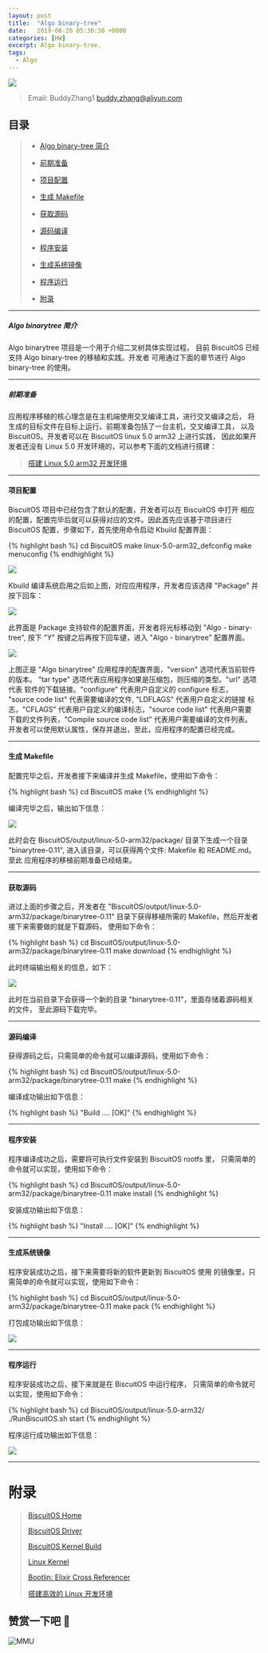 ```yaml
---
layout: post
title:  "Algo binary-tree"
date:   2019-08-20 05:30:30 +0800
categories: [HW]
excerpt: Algo binary-tree.
tags:
  - Algo
---
```


![](https://raw.githubusercontent.com/EmulateSpace/PictureSet/master/BiscuitOS/kernel/IND00000Q.jpg)

> Email: BuddyZhang1 <buddy.zhang@aliyun.com>

## 目录

> - [Algo binary-tree 简介](#A00)
>
> - [前期准备](#A010)
>
> - [项目配置](#A011)
>
> - [生成 Makefile](#A012)
>
> - [获取源码](#A013)
>
> - [源码编译](#A014)
>
> - [程序安装](#A015)
>
> - [生成系统镜像](#A016)
>
> - [程序运行](#A017)
>
> - [附录](#BBB)

------------------------------------------

##### <span id="A00">Algo binarytree 简介</span>

Algo binarytree 项目是一个用于介绍二叉树具体实现过程。
目前 BiscuitOS 已经支持 Algo binary-tree 的移植和实践。开发者
可用通过下面的章节进行 Algo binary-tree 的使用。

------------------------------------------

##### <span id="A010">前期准备</span>

应用程序移植的核心理念是在主机端使用交叉编译工具，进行交叉编译之后，
将生成的目标文件在目标上运行。前期准备包括了一台主机，交叉编译工具，
以及 BiscuitOS。开发者可以在 BiscuitOS linux 5.0 arm32 上进行实践，
因此如果开发者还没有 Linux 5.0 开发环境的，可以参考下面的文档进行搭建：

> [搭建 Linux 5.0 arm32 开发环境](https://biscuitos.github.io/blog/Linux-5.0-arm32-Usermanual/)

-------------------------------------------

#### <span id="A011">项目配置</span>

BiscuitOS 项目中已经包含了默认的配置，开发者可以在 BiscuitOS 中打开
相应的配置，配置完毕后就可以获得对应的文件。因此首先应该基于项目进行
BiscuitOS 配置，步骤如下，首先使用命令启动 Kbuild 配置界面：

{% highlight bash %}
cd BiscuitOS
make linux-5.0-arm32_defconfig
make menuconfig
{% endhighlight %}

![](https://raw.githubusercontent.com/EmulateSpace/PictureSet/master/BiscuitOS/boot/BOOT000240.png)

Kbuild 编译系统启用之后如上图，对应应用程序，开发者应该选择
"Package" 并按下回车：

![](https://raw.githubusercontent.com/EmulateSpace/PictureSet/master/BiscuitOS/boot/BOOT000275.png)

此界面是 Package 支持软件的配置界面，开发者将光标移动到 "Algo - binary-tree",
按下 "Y" 按键之后再按下回车键，进入 "Algo - binarytree" 配置界面。

![](https://raw.githubusercontent.com/EmulateSpace/PictureSet/master/BiscuitOS/boot/BOOT000276.png)

上图正是 "Algo binarytree" 应用程序的配置界面，"version" 选项代表当前软件的版本。
"tar type" 选项代表应用程序如果是压缩包，则压缩的类型。"url" 选项代表
软件的下载链接。"configure" 代表用户自定义的 configure 标志，
"source code list" 代表需要编译的文件, "LDFLAGS" 代表用户自定义的链接
标志，"CFLAGS" 代表用户自定义的编译标志，"source code list" 代表用户需要
下载的文件列表，"Compile source code list" 代表用户需要编译的文件列表。
开发者可以使用默认属性，保存并退出，至此，应用程序的配置已经完成。

------------------------------------------------

#### <span id="A012">生成 Makefile</span>

配置完毕之后，开发者接下来编译并生成 Makefile，使用如下命令：

{% highlight bash %}
cd BiscuitOS
make
{% endhighlight %}

编译完毕之后，输出如下信息：

![](https://raw.githubusercontent.com/EmulateSpace/PictureSet/master/BiscuitOS/boot/BOOT000243.png)

此时会在 BiscuitOS/output/linux-5.0-arm32/package/ 目录下生成一个目录
"binarytree-0.11", 进入该目录，可以获得两个文件: Makefile 和 README.md。至此
应用程序的移植前期准备已经结束。

------------------------------------------------

#### <span id="A013">获取源码</span>

进过上面的步骤之后，开发者在 "BiscuitOS/output/linux-5.0-arm32/package/binarytree-0.11"
目录下获得移植所需的 Makefile，然后开发者接下来需要做的就是下载源码，
使用如下命令：

{% highlight bash %}
cd BiscuitOS/output/linux-5.0-arm32/package/binarytree-0.11
make download
{% endhighlight %}

此时终端输出相关的信息，如下：

![](https://raw.githubusercontent.com/EmulateSpace/PictureSet/master/BiscuitOS/boot/BOOT000277.png)

此时在当前目录下会获得一个新的目录 "binarytree-0.11"，里面存储着源码相关的文件，
至此源码下载完毕。

------------------------------------------------

#### <span id="A014">源码编译</span>

获得源码之后，只需简单的命令就可以编译源码，使用如下命令：

{% highlight bash %}
cd BiscuitOS/output/linux-5.0-arm32/package/binarytree-0.11
make
{% endhighlight %}

编译成功输出如下信息：

{% highlight bash %}
"Build .... [OK]"
{% endhighlight %}

------------------------------------------------

#### <span id="A015">程序安装</span>

程序编译成功之后，需要将可执行文件安装到 BiscuitOS rootfs 里，
只需简单的命令就可以实现，使用如下命令：

{% highlight bash %}
cd BiscuitOS/output/linux-5.0-arm32/package/binarytree-0.11
make install
{% endhighlight %}

安装成功输出如下信息：

{% highlight bash %}
"Install .... [OK]"
{% endhighlight %}

------------------------------------------------

#### <span id="A016">生成系统镜像</span>

程序安装成功之后，接下来需要将新的软件更新到 BiscuitOS 使用
的镜像里，只需简单的命令就可以实现，使用如下命令：

{% highlight bash %}
cd BiscuitOS/output/linux-5.0-arm32/package/binarytree-0.11
make pack
{% endhighlight %}

打包成功输出如下信息：

![](https://raw.githubusercontent.com/EmulateSpace/PictureSet/master/BiscuitOS/boot/BOOT000245.png)

------------------------------------------------

#### <span id="A017">程序运行</span>

程序安装成功之后，接下来就是在 BiscuitOS 中运行程序，
只需简单的命令就可以实现，使用如下命令：

{% highlight bash %}
cd BiscuitOS/output/linux-5.0-arm32/
./RunBiscuitOS.sh start
{% endhighlight %}

程序运行成功输出如下信息：

![](https://raw.githubusercontent.com/EmulateSpace/PictureSet/master/BiscuitOS/boot/BOOT000278.png)

-----------------------------------------------

# <span id="BBB">附录</span>

> [BiscuitOS Home](https://biscuitos.github.io/)
>
> [BiscuitOS Driver](https://biscuitos.github.io/blog/BiscuitOS_Catalogue/)
>
> [BiscuitOS Kernel Build](https://biscuitos.github.io/blog/Kernel_Build/)
>
> [Linux Kernel](https://www.kernel.org/)
>
> [Bootlin: Elixir Cross Referencer](https://elixir.bootlin.com/linux/latest/source)
>
> [搭建高效的 Linux 开发环境](https://biscuitos.github.io/blog/Linux-debug-tools/)

## 赞赏一下吧 🙂

![MMU](https://raw.githubusercontent.com/EmulateSpace/PictureSet/master/BiscuitOS/kernel/HAB000036.jpg)
